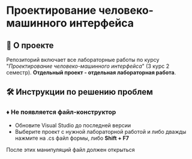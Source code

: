 # Проектирование человеко-машинного интерфейса

## 📌 О проекте

Репозиторий включает все лабораторные работы по курсу "*Проектирование человеко-машинного интерфейса*" (3 курс 2 семестр).
**Отдельный проект - отдельная лабораторная работа**.


## 🛠️ Инструкции по решению проблем
### ♦ Не появляется файл-конструктор
- Обновите Visual Studio до последней версии
- Выберите проект с нужной лабораторной работой и либо дважды нажмите на .cs файл формы, либо **Shift + F7**

После этих манипуляций файл должен открыться

